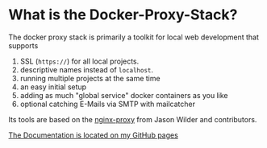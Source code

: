 # What is the Docker-Proxy-Stack?

The docker proxy stack is primarily a toolkit for local web development that supports

1. SSL (`https://`) for all local projects.
1. descriptive names instead of `localhost`.
1. running multiple projects at the same time
1. an easy initial setup
1. adding as much "global service" docker containers as you like
1. optional catching E-Mails via SMTP with mailcatcher

Its tools are based on the [nginx-proxy](https://github.com/nginx-proxy/nginx-proxy) from Jason Wilder and contributors.

[The Documentation is located on my GitHub pages](https://sengorius.github.io/repositories/docker-proxy/index.html)

